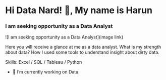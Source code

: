 # Hi Data Nard! 👋, My name is Harun
### I am seeking opportunity as a Data Analyst
![I am seeking opportunity as a Data Analyst](image link)

Here you will receive a glance at me as a data analyst. What is my strength about data? How I used some tools to understand insight about dirty data. 

Skills: Excel / SQL / Tableau / Python

- 🔭 I’m currently working on Data.




